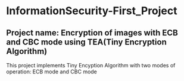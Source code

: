 # InformationSecurity-First_Project

## Project name: Encryption of images with ECB and CBC mode using TEA(Tiny Encryption Algorithm)

This project implements Tiny Encyption Algorithm with two modes of operation: ECB mode and CBC mode
